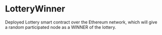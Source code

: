 # LotteryWinner
Deployed Lottery smart contract over the Ethereum network, which will give a random participated node as a WINNER of the lottery.
